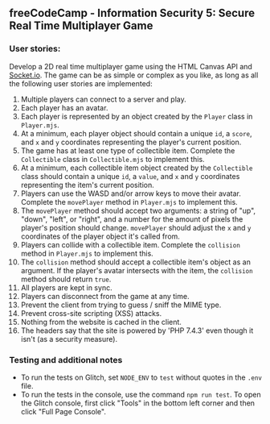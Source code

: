 **freeCodeCamp** - Information Security 5: Secure Real Time Multiplayer Game
------

### User stories:

Develop a 2D real time multiplayer game using the HTML Canvas API and [Socket.io](https://socket.io/). The game can be as simple or complex as you like, as long as all the following user stories are implemented:

1. Multiple players can connect to a server and play.
2. Each player has an avatar.
3. Each player is represented by an object created by the `Player` class in `Player.mjs`.
4. At a minimum, each player object should contain a unique `id`, a `score`, and `x` and `y` coordinates representing the player's current position.
5. The game has at least one type of collectible item. Complete the `Collectible` class in `Collectible.mjs` to implement this.
6. At a minimum, each collectible item object created by the `Collectible` class should contain a unique `id`, a `value`, and `x` and `y` coordinates representing the item's current position.
7. Players can use the WASD and/or arrow keys to move their avatar. Complete the `movePlayer` method in `Player.mjs` to implement this.
8. The `movePlayer` method should accept two arguments: a string of "up", "down", "left", or "right", and a number for the amount of pixels the player's position should change. `movePlayer` should adjust the `x` and `y` coordinates of the player object it's called from.
9. Players can collide with a collectible item. Complete the `collision` method in `Player.mjs` to implement this.
10. The `collision` method should accept a collectible item's object as an argument. If the player's avatar intersects with the item, the `collision` method should return `true`.
11. All players are kept in sync.
12. Players can disconnect from the game at any time.
13. Prevent the client from trying to guess / sniff the MIME type.
14. Prevent cross-site scripting (XSS) attacks.
15. Nothing from the website is cached in the client.
16. The headers say that the site is powered by 'PHP 7.4.3' even though it isn't (as a security measure).

### Testing and additional notes

* To run the tests on Glitch, set `NODE_ENV` to `test` without quotes in the `.env` file.
* To run the tests in the console, use the command `npm run test`. To open the Glitch console, first click "Tools" in the bottom left corner and then click "Full Page Console".
